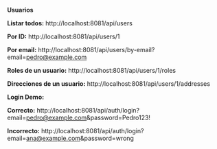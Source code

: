 **Usuarios**

**Listar todos:**
http://localhost:8081/api/users

**Por ID:**
http://localhost:8081/api/users/1

**Por email:**
http://localhost:8081/api/users/by-email?email=pedro@example.com

**Roles de un usuario:**
http://localhost:8081/api/users/1/roles

**Direcciones de un usuario:**
http://localhost:8081/api/users/1/addresses

**Login Demo:**

**Correcto:**
http://localhost:8081/api/auth/login?email=pedro@example.com&password=Pedro123!

**Incorrecto:**
http://localhost:8081/api/auth/login?email=ana@example.com&password=wrong
